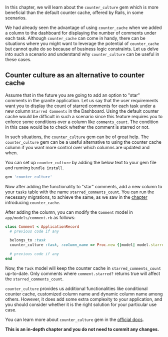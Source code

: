 In this chapter, we will learn about the `counter_culture` gem which is more
beneficial than the default counter cache, offered by Rails, in some scenarios.

We had already seen the advantage of using `counter_cache` when we added a
column to the dashboard for displaying the number of comments under each task.
Although `counter_cache` can come in handy, there can be situations where you
might want to leverage the potential of `counter_cache` but cannot quite do so
because of business logic constraints. Let us delve into such a scenario and
understand why `counter_culture` can be useful in these cases.

## Counter culture as an alternative to counter cache

Assume that in the future you are going to add an option to "star" comments in
the granite application. Let us say that the user requirements want you to
display the count of starred comments for each task under a new column
`Starred Comments` in the Dashboard. Using the default counter cache would be
difficult in such a scenario since this feature requires you to enforce some
conditions over a column like `comments_count`. The condition in this case would
be to check whether the comment is starred or not.

In such situations, the `counter_culture` gem can be of great help. The
`counter_culture` gem can be a useful alternative to using the counter cache
column if you want more control over which columns are updated and when.

You can set up `counter_culture` by adding the below text to your gem file and
running `bundle install`.

```rb
gem 'counter_culture'
```

Now after adding the functionality to "star" comments, add a new column to your
`tasks` table with the name `starred_comments_count`. You can run the necessary
migrations, to achieve the same, as we saw in the
[chapter](/learn-rubyonrails/using-counter-cache-to-display-comment-counts)
introducing `counter_cache`.

After adding the column, you can modify the `Comment` model in
`app/models/comment.rb` as follows:

```rb
class Comment < ApplicationRecord
  # previous code if any

  belongs_to :task
  counter_culture :task, :column_name => Proc.new {|model| model.starred? ? 'starred_comments_count' : nil }

  # previous code if any
end
```

Now, the `Task` model will keep the counter cache in `starred_comments_count`
up-to-date. Only comments where `comment.starred?` returns true will affect the
`starred_comments_count`.

`counter_culture` provides us additional functionalities like conditional
counter cache, customized column name and dynamic column name among others.
However, it does add some extra complexity to your application, and you should
consider whether it is the right solution for your particular use case.

You can learn more about `counter_culture` gem in the
[official docs](https://github.com/magnusvk/counter_culture).

**This is an in-depth chapter and you do not need to commit any changes.**
